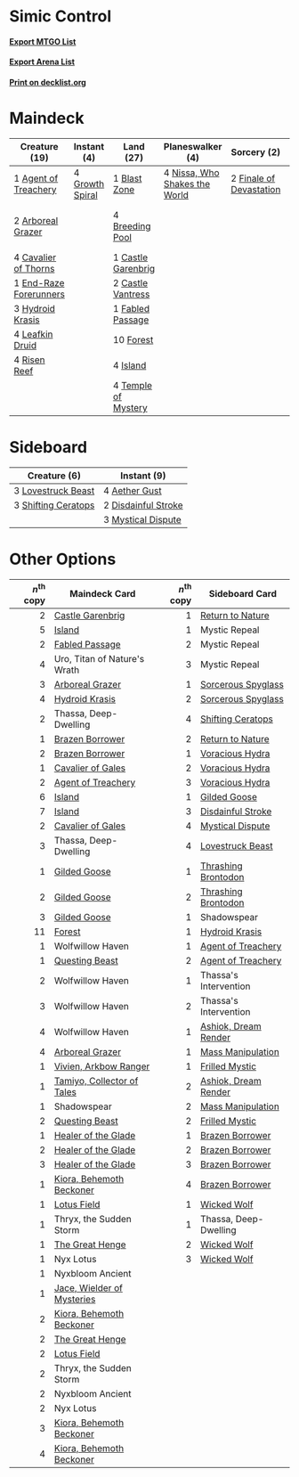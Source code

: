 # Simic Control

#### [Export MTGO List](../collection/Simic%20Control/Simic%20Control.txt)
#### [Export Arena List](../collection/Simic%20Control/Simic%20Control_arena.txt)
#### [Print on decklist.org](http://decklist.org/?deckmain=1%09Agent%20of%20Treachery%0A2%09Arboreal%20Grazer%0A1%09Blast%20Zone%0A4%09Breeding%20Pool%0A1%09Castle%20Garenbrig%0A2%09Castle%20Vantress%0A4%09Cavalier%20of%20Thorns%0A1%09End-Raze%20Forerunners%0A1%09Fabled%20Passage%0A2%09Finale%20of%20Devastation%0A10%09Forest%0A4%09Growth%20Spiral%0A3%09Hydroid%20Krasis%0A4%09Island%0A4%09Leafkin%20Druid%0A4%09Nissa,%20Who%20Shakes%20the%20World%0A4%09Risen%20Reef%0A4%09Temple%20of%20Mystery%0A1%09Thassa,%20Deep-Dwelling%0A3%09Uro,%20Titan%20of%20Nature's%20Wrath&deckside=4%09Aether%20Gust%0A2%09Disdainful%20Stroke%0A3%09Lovestruck%20Beast%0A3%09Mystical%20Dispute%0A3%09Shifting%20Ceratops)
# Maindeck

|                                          Creature (19)                                          |                                       Instant (4)                                        |                                          Land (27)                                           |                                            Planeswalker (4)                                            |                                           Sorcery (2)                                            |         Unknown (4)          |
|-------------------------------------------------------------------------------------------------|------------------------------------------------------------------------------------------|----------------------------------------------------------------------------------------------|--------------------------------------------------------------------------------------------------------|--------------------------------------------------------------------------------------------------|------------------------------|
|1 [Agent of Treachery](http://gatherer.wizards.com/Pages/Card/Details.aspx?multiverseid=466797)  |4 [Growth Spiral](http://gatherer.wizards.com/Pages/Card/Details.aspx?multiverseid=457322)|1 [Blast Zone](http://gatherer.wizards.com/Pages/Card/Details.aspx?multiverseid=461171)       |4 [Nissa, Who Shakes the World](http://gatherer.wizards.com/Pages/Card/Details.aspx?multiverseid=461096)|2 [Finale of Devastation](http://gatherer.wizards.com/Pages/Card/Details.aspx?multiverseid=461087)|1 Thassa, Deep-Dwelling       |
|2 [Arboreal Grazer](http://gatherer.wizards.com/Pages/Card/Details.aspx?multiverseid=461076)     |                                                                                          |4 [Breeding Pool](http://gatherer.wizards.com/Pages/Card/Details.aspx?multiverseid=97088)     |                                                                                                        |                                                                                                  |3 Uro, Titan of Nature's Wrath|
|4 [Cavalier of Thorns](http://gatherer.wizards.com/Pages/Card/Details.aspx?multiverseid=466921)  |                                                                                          |1 [Castle Garenbrig](http://gatherer.wizards.com/Pages/Card/Details.aspx?multiverseid=473202) |                                                                                                        |                                                                                                  |                              |
|1 [End-Raze Forerunners](http://gatherer.wizards.com/Pages/Card/Details.aspx?multiverseid=457268)|                                                                                          |2 [Castle Vantress](http://gatherer.wizards.com/Pages/Card/Details.aspx?multiverseid=473204)  |                                                                                                        |                                                                                                  |                              |
|3 [Hydroid Krasis](http://gatherer.wizards.com/Pages/Card/Details.aspx?multiverseid=457327)      |                                                                                          |1 [Fabled Passage](http://gatherer.wizards.com/Pages/Card/Details.aspx?multiverseid=473206)   |                                                                                                        |                                                                                                  |                              |
|4 [Leafkin Druid](http://gatherer.wizards.com/Pages/Card/Details.aspx?multiverseid=466932)       |                                                                                          |10 [Forest](http://gatherer.wizards.com/Pages/Card/Details.aspx?multiverseid=439860)          |                                                                                                        |                                                                                                  |                              |
|4 [Risen Reef](http://gatherer.wizards.com/Pages/Card/Details.aspx?multiverseid=466971)          |                                                                                          |4 [Island](http://gatherer.wizards.com/Pages/Card/Details.aspx?multiverseid=439857)           |                                                                                                        |                                                                                                  |                              |
|                                                                                                 |                                                                                          |4 [Temple of Mystery](http://gatherer.wizards.com/Pages/Card/Details.aspx?multiverseid=373571)|                                                                                                        |                                                                                                  |                              |


# Sideboard

|                                         Creature (6)                                         |                                         Instant (9)                                          |
|----------------------------------------------------------------------------------------------|----------------------------------------------------------------------------------------------|
|3 [Lovestruck Beast](http://gatherer.wizards.com/Pages/Card/Details.aspx?multiverseid=473127) |4 [Aether Gust](http://gatherer.wizards.com/Pages/Card/Details.aspx?multiverseid=466796)      |
|3 [Shifting Ceratops](http://gatherer.wizards.com/Pages/Card/Details.aspx?multiverseid=466948)|2 [Disdainful Stroke](http://gatherer.wizards.com/Pages/Card/Details.aspx?multiverseid=420705)|
|                                                                                              |3 [Mystical Dispute](http://gatherer.wizards.com/Pages/Card/Details.aspx?multiverseid=473020) |


# Other Options

|*n*<sup>th</sup> copy|                                            Maindeck Card                                            |*n*<sup>th</sup> copy|                                        Sideboard Card                                         |
|--------------------:|-----------------------------------------------------------------------------------------------------|--------------------:|-----------------------------------------------------------------------------------------------|
|                    2|[Castle Garenbrig](http://gatherer.wizards.com/Pages/Card/Details.aspx?multiverseid=473202)          |                    1|[Return to Nature](http://gatherer.wizards.com/Pages/Card/Details.aspx?multiverseid=461102)    |
|                    5|[Island](http://gatherer.wizards.com/Pages/Card/Details.aspx?multiverseid=439857)                    |                    1|Mystic Repeal                                                                                  |
|                    2|[Fabled Passage](http://gatherer.wizards.com/Pages/Card/Details.aspx?multiverseid=473206)            |                    2|Mystic Repeal                                                                                  |
|                    4|Uro, Titan of Nature's Wrath                                                                         |                    3|Mystic Repeal                                                                                  |
|                    3|[Arboreal Grazer](http://gatherer.wizards.com/Pages/Card/Details.aspx?multiverseid=461076)           |                    1|[Sorcerous Spyglass](http://gatherer.wizards.com/Pages/Card/Details.aspx?multiverseid=435407)  |
|                    4|[Hydroid Krasis](http://gatherer.wizards.com/Pages/Card/Details.aspx?multiverseid=457327)            |                    2|[Sorcerous Spyglass](http://gatherer.wizards.com/Pages/Card/Details.aspx?multiverseid=435407)  |
|                    2|Thassa, Deep-Dwelling                                                                                |                    4|[Shifting Ceratops](http://gatherer.wizards.com/Pages/Card/Details.aspx?multiverseid=466948)   |
|                    1|[Brazen Borrower](http://gatherer.wizards.com/Pages/Card/Details.aspx?multiverseid=473001)           |                    2|[Return to Nature](http://gatherer.wizards.com/Pages/Card/Details.aspx?multiverseid=461102)    |
|                    2|[Brazen Borrower](http://gatherer.wizards.com/Pages/Card/Details.aspx?multiverseid=473001)           |                    1|[Voracious Hydra](http://gatherer.wizards.com/Pages/Card/Details.aspx?multiverseid=466954)     |
|                    1|[Cavalier of Gales](http://gatherer.wizards.com/Pages/Card/Details.aspx?multiverseid=466806)         |                    2|[Voracious Hydra](http://gatherer.wizards.com/Pages/Card/Details.aspx?multiverseid=466954)     |
|                    2|[Agent of Treachery](http://gatherer.wizards.com/Pages/Card/Details.aspx?multiverseid=466797)        |                    3|[Voracious Hydra](http://gatherer.wizards.com/Pages/Card/Details.aspx?multiverseid=466954)     |
|                    6|[Island](http://gatherer.wizards.com/Pages/Card/Details.aspx?multiverseid=439857)                    |                    1|[Gilded Goose](http://gatherer.wizards.com/Pages/Card/Details.aspx?multiverseid=473122)        |
|                    7|[Island](http://gatherer.wizards.com/Pages/Card/Details.aspx?multiverseid=439857)                    |                    3|[Disdainful Stroke](http://gatherer.wizards.com/Pages/Card/Details.aspx?multiverseid=420705)   |
|                    2|[Cavalier of Gales](http://gatherer.wizards.com/Pages/Card/Details.aspx?multiverseid=466806)         |                    4|[Mystical Dispute](http://gatherer.wizards.com/Pages/Card/Details.aspx?multiverseid=473020)    |
|                    3|Thassa, Deep-Dwelling                                                                                |                    4|[Lovestruck Beast](http://gatherer.wizards.com/Pages/Card/Details.aspx?multiverseid=473127)    |
|                    1|[Gilded Goose](http://gatherer.wizards.com/Pages/Card/Details.aspx?multiverseid=473122)              |                    1|[Thrashing Brontodon](http://gatherer.wizards.com/Pages/Card/Details.aspx?multiverseid=456570) |
|                    2|[Gilded Goose](http://gatherer.wizards.com/Pages/Card/Details.aspx?multiverseid=473122)              |                    2|[Thrashing Brontodon](http://gatherer.wizards.com/Pages/Card/Details.aspx?multiverseid=456570) |
|                    3|[Gilded Goose](http://gatherer.wizards.com/Pages/Card/Details.aspx?multiverseid=473122)              |                    1|Shadowspear                                                                                    |
|                   11|[Forest](http://gatherer.wizards.com/Pages/Card/Details.aspx?multiverseid=439860)                    |                    1|[Hydroid Krasis](http://gatherer.wizards.com/Pages/Card/Details.aspx?multiverseid=457327)      |
|                    1|Wolfwillow Haven                                                                                     |                    1|[Agent of Treachery](http://gatherer.wizards.com/Pages/Card/Details.aspx?multiverseid=466797)  |
|                    1|[Questing Beast](http://gatherer.wizards.com/Pages/Card/Details.aspx?multiverseid=473133)            |                    2|[Agent of Treachery](http://gatherer.wizards.com/Pages/Card/Details.aspx?multiverseid=466797)  |
|                    2|Wolfwillow Haven                                                                                     |                    1|Thassa's Intervention                                                                          |
|                    3|Wolfwillow Haven                                                                                     |                    2|Thassa's Intervention                                                                          |
|                    4|Wolfwillow Haven                                                                                     |                    1|[Ashiok, Dream Render](http://gatherer.wizards.com/Pages/Card/Details.aspx?multiverseid=461155)|
|                    4|[Arboreal Grazer](http://gatherer.wizards.com/Pages/Card/Details.aspx?multiverseid=461076)           |                    1|[Mass Manipulation](http://gatherer.wizards.com/Pages/Card/Details.aspx?multiverseid=457186)   |
|                    1|[Vivien, Arkbow Ranger](http://gatherer.wizards.com/Pages/Card/Details.aspx?multiverseid=466953)     |                    1|[Frilled Mystic](http://gatherer.wizards.com/Pages/Card/Details.aspx?multiverseid=457318)      |
|                    1|[Tamiyo, Collector of Tales](http://gatherer.wizards.com/Pages/Card/Details.aspx?multiverseid=461147)|                    2|[Ashiok, Dream Render](http://gatherer.wizards.com/Pages/Card/Details.aspx?multiverseid=461155)|
|                    1|Shadowspear                                                                                          |                    2|[Mass Manipulation](http://gatherer.wizards.com/Pages/Card/Details.aspx?multiverseid=457186)   |
|                    2|[Questing Beast](http://gatherer.wizards.com/Pages/Card/Details.aspx?multiverseid=473133)            |                    2|[Frilled Mystic](http://gatherer.wizards.com/Pages/Card/Details.aspx?multiverseid=457318)      |
|                    1|[Healer of the Glade](http://gatherer.wizards.com/Pages/Card/Details.aspx?multiverseid=466930)       |                    1|[Brazen Borrower](http://gatherer.wizards.com/Pages/Card/Details.aspx?multiverseid=473001)     |
|                    2|[Healer of the Glade](http://gatherer.wizards.com/Pages/Card/Details.aspx?multiverseid=466930)       |                    2|[Brazen Borrower](http://gatherer.wizards.com/Pages/Card/Details.aspx?multiverseid=473001)     |
|                    3|[Healer of the Glade](http://gatherer.wizards.com/Pages/Card/Details.aspx?multiverseid=466930)       |                    3|[Brazen Borrower](http://gatherer.wizards.com/Pages/Card/Details.aspx?multiverseid=473001)     |
|                    1|[Kiora, Behemoth Beckoner](http://gatherer.wizards.com/Pages/Card/Details.aspx?multiverseid=461159)  |                    4|[Brazen Borrower](http://gatherer.wizards.com/Pages/Card/Details.aspx?multiverseid=473001)     |
|                    1|[Lotus Field](http://gatherer.wizards.com/Pages/Card/Details.aspx?multiverseid=467003)               |                    1|[Wicked Wolf](http://gatherer.wizards.com/Pages/Card/Details.aspx?multiverseid=473143)         |
|                    1|Thryx, the Sudden Storm                                                                              |                    1|Thassa, Deep-Dwelling                                                                          |
|                    1|[The Great Henge](http://gatherer.wizards.com/Pages/Card/Details.aspx?multiverseid=473123)           |                    2|[Wicked Wolf](http://gatherer.wizards.com/Pages/Card/Details.aspx?multiverseid=473143)         |
|                    1|Nyx Lotus                                                                                            |                    3|[Wicked Wolf](http://gatherer.wizards.com/Pages/Card/Details.aspx?multiverseid=473143)         |
|                    1|Nyxbloom Ancient                                                                                     |                     |                                                                                               |
|                    1|[Jace, Wielder of Mysteries](http://gatherer.wizards.com/Pages/Card/Details.aspx?multiverseid=460981)|                     |                                                                                               |
|                    2|[Kiora, Behemoth Beckoner](http://gatherer.wizards.com/Pages/Card/Details.aspx?multiverseid=461159)  |                     |                                                                                               |
|                    2|[The Great Henge](http://gatherer.wizards.com/Pages/Card/Details.aspx?multiverseid=473123)           |                     |                                                                                               |
|                    2|[Lotus Field](http://gatherer.wizards.com/Pages/Card/Details.aspx?multiverseid=467003)               |                     |                                                                                               |
|                    2|Thryx, the Sudden Storm                                                                              |                     |                                                                                               |
|                    2|Nyxbloom Ancient                                                                                     |                     |                                                                                               |
|                    2|Nyx Lotus                                                                                            |                     |                                                                                               |
|                    3|[Kiora, Behemoth Beckoner](http://gatherer.wizards.com/Pages/Card/Details.aspx?multiverseid=461159)  |                     |                                                                                               |
|                    4|[Kiora, Behemoth Beckoner](http://gatherer.wizards.com/Pages/Card/Details.aspx?multiverseid=461159)  |                     |                                                                                               |

